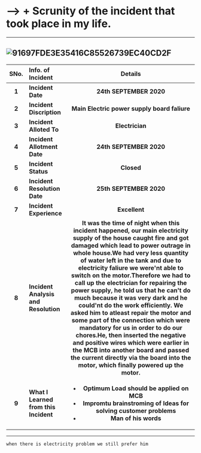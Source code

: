 # --> + Scrunity of the incident that took place in my life.
------------

  
![91697FDE3E35416C85526739EC40CD2F](https://user-images.githubusercontent.com/82143446/114302533-1d9ec780-9ae7-11eb-9345-ba89f7509c48.png)
-----------


<!--Tables-->
| **SNo.**| **Info. of Incident** |  **Details** |
| :---:   | :---                 |   :---:           |
|**1**|**Incident Date** |**24th SEPTEMBER 2020** |
|**2**| **Incident Discription** | **Main Electric power supply board faliure**|
|**3**|**Incident Alloted To** |**Electrician** |
|**4**|**Incident Allotment Date** |**24th SEPTEMBER 2020** |
|**5**|**Incident Status** |**Closed** |
|**6**|**Incident Resolution Date** |**25th SEPTEMBER 2020** |
|**7**|**Incident Experience** |**Excellent** |
|**8**|**Incident Analysis and Resolution** |**It was the time of night when this incident happened, our main electricity supply of the house caught fire and got damaged which lead to power outrage in whole house.We had very less quantity of water left in the tank and due to electricity faliure we were'nt able to switch on the motor.Therefore we had to call up the electrician for repairing the power supply, he told us that he can't do much because it was very dark and he could'nt do the work efficiently. We asked him to atleast repair the motor and some part of the connection which were mandatory for us in order to do our chores.He, then inserted the negative and positive wires which were earlier in  the MCB into another board and passed the current directly via the board into the motor, which finally powered up the motor.** |
|**9**|**What I Learned from this Incident** | <ul><li>**Optimum Load should be applied on MCB**</li><li>**Impromtu brainstroming of Ideas for solving customer problems**</li><li>**Man of his words**</li></ul>
-------------

```sh
when there is electricity problem we still prefer him 
```
